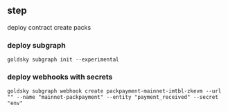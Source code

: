 ## step

deploy contract
create packs

### deploy subgraph

```
goldsky subgraph init --experimental
```

### deploy webhooks with secrets

```
goldsky subgraph webhook create packpayment-mainnet-imtbl-zkevm --url "" --name "mainnet-packpayment" --entity "payment_received" --secret "env"
```
